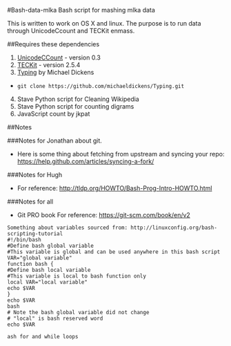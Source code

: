 #Bash-data-mlka
Bash script for mashing mlka data

This is written to work on OS X and linux.
The purpose is to run data through UnicodeCcount and TECKit enmass.

##Requires these dependencies

1. [UnicodeCCount](http://scripts.sil.org/UnicodeCharacterCount) - version 0.3
2. [TECKit](http://scripts.sil.org/TECkitDownloads) - version 2.5.4 
3. [Typing](https://github.com/michaeldickens/Typing) by Michael Dickens
 * `git clone https://github.com/michaeldickens/Typing.git`
4. Stave Python script for Cleaning Wikipedia
5. Stave Python script for counting digrams
6. JavaScript count by jkpat





##Notes

###Notes for Jonathan about git.

* Here is some thing about fetching from upstream and syncing your repo: https://help.github.com/articles/syncing-a-fork/

###Notes for Hugh

* For reference: http://tldp.org/HOWTO/Bash-Prog-Intro-HOWTO.html

###Notes for all

* Git PRO book For reference: https://git-scm.com/book/en/v2

```
Something about variables sourced from: http://linuxconfig.org/bash-scripting-tutorial
#!/bin/bash
#Define bash global variable
#This variable is global and can be used anywhere in this bash script
VAR="global variable"
function bash {
#Define bash local variable
#This variable is local to bash function only
local VAR="local variable"
echo $VAR
}
echo $VAR
bash
# Note the bash global variable did not change
# "local" is bash reserved word
echo $VAR

ash for and while loops
```